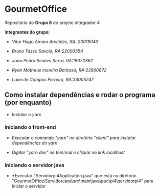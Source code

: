 ﻿# GourmetOffice

Repositório do **Grupo 8** do projeto integrador 4.

**Integrantes do grupo:**

- *Vitor Hugo Amaro Aristides, RA: 20018040*

- *Bruno Tasso Savoia, RA:22000354*

- *João Pedro Simões Serra, RA:19072362*

- *Ryan Matheus moreira Barbosa, RA:22900872*

- *Luan de Campos Ferreira, RA:23005247*

## Como instalar dependências e rodar o programa (por enquanto)
- *Instalar o yarn*

### Iniciando o front-end

- *Executar o comando "yarn" no diretório "client" para instalar dependências do yarn*

- *Digitar "yarn dev" no temrinal e clickar no link localhost*

### Iniciando o servidor java

- *Executar "Servidorpi4Application.java" que está no diretório "GourmetOffice\ServidorJava\src\main\java\puc\pi4\servidorpi4" para iniciar o servidor
